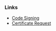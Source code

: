 ### Links

- [Code Signing](https://developer.apple.com/videos/play/wwdc2016/401/)
- [Certificate Request](https://help.apple.com/developer-account/#/devbfa00fef7)
